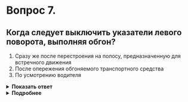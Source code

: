 # Вопрос 7.

## Когда следует выключить указатели левого поворота, выполняя обгон?

1. Сразу же после перестроения на полосу, предназначенную для встречного движения
2. После опережения обгоняемого транспортного средства
3. По усмотрению водителя

<details>
<summary><b>Показать ответ</b></summary>
Правильный ответ: 1
</details>
<details>
<summary><b>Подробнее</b></summary>
Вы завершили перестроение на встречную полосу, прекращаете подачу сигнала немедленно. Опережая транспортное средство по встречной полосе, сигнал не подаёте.
(Пункт 8.2 ПДД. «Техника управления автомобилем». Обгон)
</details>